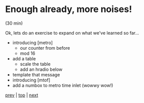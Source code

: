 # Enough already, more noises!
(30 min)

Ok, lets do an exercise to expand on what we've learned so far...

* introducing [metro]
  * our counter from before
  * mod 16
* add a table
  * scale the table 
  * add an hradio below
* template that message
* introducing [mtof]
* add a numbox to metro time inlet (wowwy wow!)

[prev](../07_More_Fundamentals/) |
[top](https://github.com/breedx2/strangeloop_2019_pd_workshop) |
[next](../09_Add_some_delay/) 

